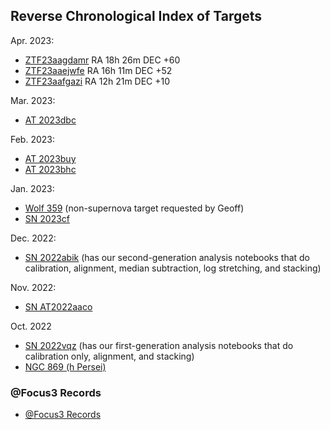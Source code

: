 ## Reverse Chronological Index of Targets

Apr. 2023:

* [ZTF23aagdamr](./ZTF23aagdamr/index.html) RA 18h 26m DEC +60
* [ZTF23aaejwfe](./ZTF23aaejwfe/index.html) RA 16h 11m DEC +52
* [ZTF23aafgazi](./ZTF23aafgazi/index.html) RA 12h 21m DEC +10

Mar. 2023:

* [AT 2023dbc](./AT_2023dbc/index.html)

Feb. 2023:

* [AT 2023buy](./AT_2023buy/index.html)
* [AT 2023bhc](./AT_2023bhc/index.html)

Jan. 2023:

* [Wolf 359](./Wolf_359/index.html) (non-supernova target requested by Geoff)
* [SN 2023cf](./SN_2023cf/index.html)

Dec. 2022:

* [SN 2022abik](./SN_2022abik/index.html) (has our second-generation analysis notebooks that do calibration, alignment, median subtraction, log stretching, and stacking)

Nov. 2022:

* [SN AT2022aaco](./SN_AT2022aaco/index.html)

Oct. 2022

* [SN 2022vqz](./SN_2022vqz/index.html) (has our first-generation analysis notebooks that do calibration only, alignment, and stacking)
* [NGC 869 (h Persei)](./NGC_869/2022-10-1819-NGC_869/index.html)

### @Focus3 Records

* [@Focus3 Records](../equipment/at_focus3_records.html)
